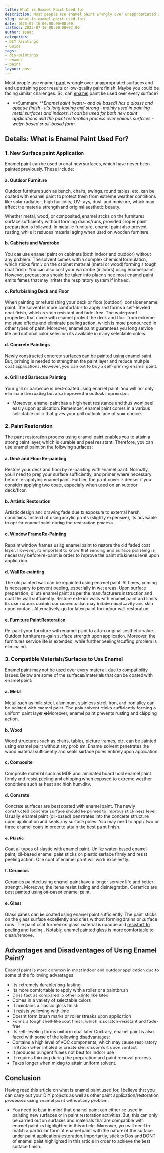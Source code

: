 ```yaml
---
title: What is Enamel Paint Used for
description: Most people use enamel paint wrongly over unappropriated surfaces and end up attaining poor results or low-quality paint finish.
slug: /what-is-enamel-paint-used-for/
date: 2025-07-10 00:00:00+00:00
lastmod: 2025-07-10 00:00:00+03:00
author: Isaac
categories:
- DIY Paintings
- Guide
tags:
- diy-paintings
- enamel
- paint
layout: post
---
```

Most people use enamel [paint](https://pestpolicy.com/airless-paint-sprayer-tips/) wrongly over unappropriated surfaces and end up attaining poor results or low-quality paint finish. Maybe you could be facing similar challenges. So, can [enamel](https://pestpolicy.com/how-to-thin-enamel-paint/) paint be used over every surface?
- **Summary: ***Enamel paint (water- and oil-based) has a glossy and opaque finish - it's long-lasting and strong - mainly used in painting metal surfaces and indoors.*
*It can be used for both new paint applications and the paint restoration process over various surfaces - water-based or oil-based form.*
## Details: What is Enamel Paint Used For?
### 1. New Surface paint Application
Enamel paint can be used to coat new surfaces, which have never been painted previously. These include:
#### **a. Outdoor Furniture**
Outdoor furniture such as bench, chairs, swings, round tables, etc. can be coated with enamel paint to protect them from extreme weather conditions like solar radiation, high humidity, UV-rays, dust, and moisture, which may affect the material strength and original aesthetic beauty.

Whether metal, wood, or composited, enamel sticks on the furnitures surface sufficiently without forming drains/runs, provided proper paint preparation is followed.
In metallic furniture, enamel paint also prevent rusting, while it reduces material aging when used on wooden furniture.
#### **b. Cabinets and Wardrobe**
You can use enamel paint on cabinets (both indoor and outdoor) without any problem.
The solvent comes with a complex chemical formulation, which sticks firmly on the cabinet material (metal or wood) forming a tough coat finish.
You can also coat your wardrobe (indoors) using enamel paint. However, precautions should be taken into place since most enamel paint emits fumes that may irritate the respiratory system if inhaled.
#### **c. Refurbishing Deck and Floor**
When painting or refurbishing your deck or floor (outdoor), consider enamel paint.
The solvent is more comfortable to apply and forms a self-leveled coat finish, which is stain resistant and fade-free.
The waterproof properties that come with enamel protect the deck and floor from extreme moisture effects and eliminate peeling action, which is more pronounced in other types of paint.
Moreover, enamel paint guarantees you long service life and optional color selection  its available in many selectable colors.
#### **d. Concrete Paintings**
Newly constructed concrete surfaces can be painted using enamel paint.
But, priming is needed to strengthen the paint layer and reduce multiple coat applications. However, you can opt to buy a self-priming enamel paint.
#### **e. Grill and Barbecue Painting**
Your grill or barbecue is best-coated using enamel paint. You will not only eliminate the rusting but also improve the outlook impression.
- Moreover, enamel paint has a high heat resistance and thus wont peel easily upon application.
Remember, enamel paint comes in a various selectable color that gives your grill outlook face of your choice.
### 2. Paint Restoration
The paint restoration process using enamel paint enables you to attain a strong paint layer, which is durable and peel resistant.
Therefore, you can use enamel paint on the following surfaces:
#### **a. Deck and Floor Re-painting**
Restore your deck and floor by re-painting with enamel paint. Normally, youll need to prep your surface sufficiently, and primer where necessary before re-applying enamel paint.
Further, the paint cover is denser if you consider applying two coats, especially when used on an outdoor deck/floor.
#### **b. Artistic Restoration**
Artistic design and drawing fade due to exposure to external harsh conditions.
Instead of using acrylic paints (slightly expensive), its advisable to opt for enamel paint during the restoration process.
#### **c. Window Frame Re-Painting**
Repaint window frames using enamel paint to restore the old faded coat layer.
However, its important to know that sanding and surface polishing is necessary before re-paint in order to improve the paint stickiness level upon application.
#### **d. Wall Re-painting**
The old painted wall can be repainted using enamel paint. At times, priming is necessary to prevent peeling, especially in wet areas.
Upon surface preparation, dilute enamel paint as per the manufacturers instruction and coat the wall sufficiently.
Restore exterior walls with enamel paint and limits its use indoors  contain components that may irritate nasal cavity and skin upon contact. Alternatively, go for latex paint for indoor wall restoration.
#### **e. Furniture Paint Restoration**
Re-paint
your furniture
with enamel paint to attain original aesthetic value.
Outdoor furniture re-gain surface strength upon application. Moreover, the furnitures service life is extended, while further peeling/scuffing problem is eliminated.
### 3. Compatible Materials/Surfaces to Use Enamel
Enamel paint may not be used over every material, due to compatibility issues. Below are some of the surfaces/materials that can be coated with enamel paint:
#### **a. Metal**
Metal such as mild steel, aluminum, stainless steel, iron, and iron alloy can be painted with enamel paint.
The pain solvent sticks sufficiently forming a uniform paint layer.�Moreover, enamel paint prevents rusting and chipping action.
#### **b. Wood**
Wood structures such as chairs, tables, picture frames, etc. can be painted using enamel paint without any problem.
Enamel solvent penetrates the wood material sufficiently and seals surface pores entirely upon application.
#### **c. Composite**
Composite material such as MDF and laminated board hold enamel paint firmly and resist peeling and chipping when exposed to extreme weather conditions such as heat and high humidity.
#### **d. Concrete**
Concrete surfaces are best coated with enamel paint. The newly constructed concrete surface should be primed to improve stickiness level.
Usually, enamel paint (oil-based) penetrates into the concrete structure upon application and seals any surface poles.
You may need to apply two or three enamel coats in order to attain the best paint finish.
#### **e. Plastic**
Coat all types of plastic with enamel paint. Unlike water-based enamel paint, oil-based enamel paint sticks on plastic surface firmly and resist peeling action.
One coat of enamel paint will work excellently.
#### **f. Ceramics**
Ceramics painted using enamel paint have a longer service life and better strength.
Moreover, the items resist fading and disintegration. Ceramics are best painted using oil-based enamel paint.
#### **e. Glass**
Glass panes can be coated using enamel paint sufficiently. The paint sticks on the glass surface excellently and dries without forming drains or surface runs.
The paint coat formed on glass material is opaque and
[resistant to peeling and fading](https://pestpolicy.com/mildew-resistant-paints/)
. Notably, enamel painted glass is more comfortable to clean/remove.
## Advantages and Disadvantages of Using Enamel Paint?
Enamel paint is more common in most indoor and outdoor application due to some of the following advantages:
- Its extremely durable/long-lasting
- Its more comfortable to apply with a roller or a paintbrush
- Dries fast as compared to other paints like latex
- Comes in a variety of selectable colors
- It maintains a classic gloss finish
- It resists yellowing with time
- Doesnt form brush marks or roller streaks upon application
- Forms a tough shell-like coat finish, which is scratch-resistant and fade-free
- Its self-leveling  forms uniform coat later
Contrary, enamel paint is also faced with some of the following disadvantages:
- Contains a high level of VOC components, which may cause respiratory irritation when inhaled or create skin discomfort upon contact
- It produces pungent fumes  not best for indoor use
- It requires thinning during the preparation and paint removal process.
- Takes longer when mixing to attain uniform solvent.
## Conclusion
Having read this article on what is enamel paint used for, I believe that you can carry out your DIY projects as well as other paint application/restoration processes using enamel paint without any problem.
- You need to bear in mind that enamel paint can either be used in painting new surfaces or in paint restoration activities. But, this can only be carried out on surfaces and materials that are compatible with enamel paint as highlighted in this article.
Moreover, you will need to match a particular form of enamel paint with the nature of the surface under paint application/restoration. Importantly, stick to Dos and DONT of enamel paint highlighted in this article in order to achieve the best surface finish.